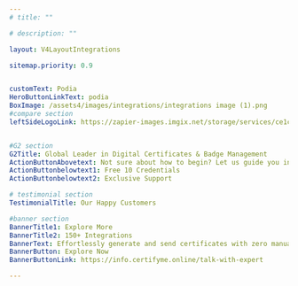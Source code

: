 ```yaml
---
# title: ""

# description: ""

layout: V4LayoutIntegrations

sitemap.priority: 0.9


customText: Podia
HeroButtonLinkText: podia
BoxImage: /assets4/images/integrations/integrations image (1).png
#compare section
leftSideLogoLink: https://zapier-images.imgix.net/storage/services/ce1ca92ef014b0db88389c0da99e8184.png?auto=format&ixlib=react-9.8.0&fit=crop&q=50&w=60&h=60&dpr=1


#G2 section
G2Title: Global Leader in Digital Certificates & Badge Management
ActionButtonAbovetext: Not sure about how to begin? Let us guide you in the right direction!
ActionButtonbelowtext1: Free 10 Credentials
ActionButtonbelowtext2: Exclusive Support

# testimonial section
TestimonialTitle: Our Happy Customers   

#banner section
BannerTitle1: Explore More
BannerTitle2: 150+ Integrations
BannerText: Effortlessly generate and send certificates with zero manual intervention using the most advanced digital credential management software of 2023.
BannerButton: Explore Now
BannerButtonLink: https://info.certifyme.online/talk-with-expert

---
```


